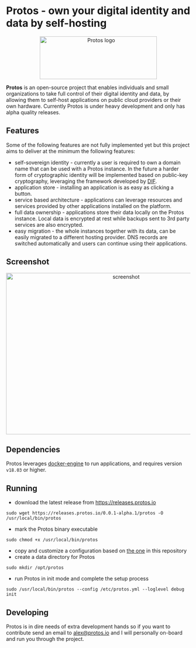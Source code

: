 # Protos - own your digital identity and data by self-hosting

<p align="center">
<img src="https://protos.io/static/img/protos_logo.png"  width="320" height="117" alt="Protos logo" title="Protos logo">
</p>

**Protos** is an open-source project that enables individuals and small organizations to take full control of their digital identity and data, by allowing them to self-host applications on public cloud providers or their own hardware. Currently Protos is under heavy development and only has alpha quality releases.

## Features ##

Some of the following features are not fully implemented yet but this project aims to deliver at the minimum the following features:

- self-sovereign identity - currently a user is required to own a domain name that can be used with a Protos instance. In the future a harder form of cryptographic identity will be implemented based on public-key cryptography, leveraging the framework developed by [DIF](https://identity.foundation).
- application store - installing an application is as easy as clicking a button.
- service based architecture - applications can leverage resources and services provided by other applications installed on the platform.
- full data ownership - applications store their data locally on the Protos instance. Local data is encrypted at rest while backups sent to 3rd party services are also encrypted.
- easy migration - the whole instances together with its data, can be easily migrated to a different hosting provider. DNS records are switched automatically and users can continue using their applications.

## Screenshot ##

<p align="center">
<img src="https://protos.io/static/img/screenshot.png"  width="640" height="441" alt="screenshot" title="screenshot">
</p>

## Dependencies ##

Protos leverages [docker-engine](https://docs.docker.com/install/) to run applications, and requires version `v18.03` or higher.

## Running ##

- download the latest release from https://releases.protos.io
```
sudo wget https://releases.protos.io/0.0.1-alpha.1/protos -O /usr/local/bin/protos
```
- mark the Protos binary executable
```
sudo chmod +x /usr/local/bin/protos
```
- copy and customize a configuration based on [the one](https://github.com/protosio/protos/blob/master/protos.yaml) in this repository
- create a data directory for Protos
```
sudo mkdir /opt/protos
```
- run Protos in init mode and complete the setup process
```
sudo /usr/local/bin/protos --config /etc/protos.yml --loglevel debug init
```

## Developing ##

Protos is in dire needs of extra development hands so if you want to contribute send an email to [alex@protos.io](mailto:alex@protos.io) and I will personally on-board and run you through the project.